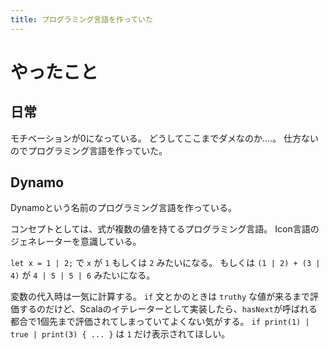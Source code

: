 ```yaml
---
title: プログラミング言語を作っていた
---
```


# やったこと

## 日常

モチベーションが0になっている。
どうしてここまでダメなのか‥‥。
仕方ないのでプログラミング言語を作っていた。

## Dynamo

Dynamoという名前のプログラミング言語を作っている。

コンセプトとしては、式が複数の値を持てるプログラミング言語。
Icon言語のジェネレーターを意識している。

`let x = 1 | 2;` で `x` が `1` もしくは `2` みたいになる。
もしくは `(1 | 2) + (3 | 4)` が `4 | 5 | 5 | 6` みたいになる。

変数の代入時は一気に計算する。
`if` 文とかのときは `truthy` な値が来るまで評価するのだけど、Scalaのイテレーターとして実装したら、`hasNext`が呼ばれる都合で1個先まで評価されてしまっていてよくない気がする。
`if print(1) | true | print(3) { ... }` は `1` だけ表示されてほしい。
